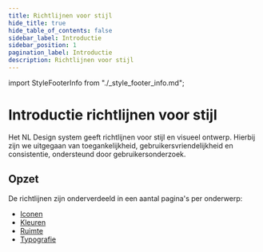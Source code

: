 ```yaml
---
title: Richtlijnen voor stijl
hide_title: true
hide_table_of_contents: false
sidebar_label: Introductie
sidebar_position: 1
pagination_label: Introductie
description: Richtlijnen voor stijl
---
```


<!-- @license CC0-1.0 -->

import StyleFooterInfo from "./\_style_footer_info.md";

# Introductie richtlijnen voor stijl

Het NL Design system geeft richtlijnen voor stijl en visueel ontwerp. Hierbij zijn we uitgegaan van toegankelijkheid, gebruikersvriendelijkheid en consistentie, ondersteund door gebruikersonderzoek.

## Opzet

De richtlijnen zijn onderverdeeld in een aantal pagina's per onderwerp:

- [Iconen](./iconen.md)
- [Kleuren](./kleuren.md)
- [Ruimte](./ruimte.md)
- [Typografie](./typografie.md)

<StyleFooterInfo />

